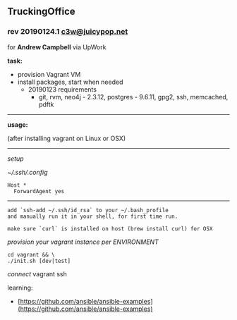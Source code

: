 ## TruckingOffice
### rev 20190124.1 [c3w@juicypop.net](mailto:c3w@juicypop.net)

for **Andrew Campbell** via UpWork

**task:**

* provision Vagrant VM
* install packages, start when needed
  * 20190123 requirements
    * git, rvm, neo4j - 2.3.12, postgres - 9.6.11, gpg2, ssh, memcached, pdftk

----
**usage:**

(after installing vagrant on Linux or OSX)

----
*setup*

*~/.ssh/.config*

    Host *
      ForwardAgent yes

** **

    add `ssh-add ~/.ssh/id_rsa` to your ~/.bash_profile
    and manually run it in your shell, for first time run.

    make sure `curl` is installed on host (brew install curl) for OSX

*provision your vagrant instance*
*per ENVIRONMENT*

    cd vagrant && \
    ./init.sh [dev|test]

*connect*
    vagrant ssh

learning:

* [https://github.com/ansible/ansible-examples](https://github.com/ansible/ansible-examples)